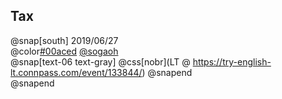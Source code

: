 ## Tax

@snap[south]
2019/06/27  
@color[#00aced](@fa[twitter-square]) [@sogaoh](http://twitter.com/sogaoh) 
<br>
@snap[text-06 text-gray]
@css[nobr](LT @ https://try-english-lt.connpass.com/event/133844/)
@snapend
<br>
@snapend
